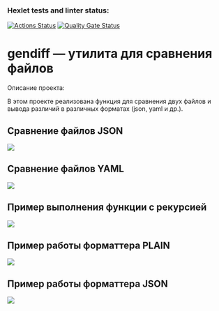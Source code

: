 ### Hexlet tests and linter status:
[![Actions Status](https://github.com/LysenkovIlya-Hexlet/python-project-50/actions/workflows/hexlet-check.yml/badge.svg)](https://github.com/LysenkovIlya-Hexlet/python-project-50/actions)
[![Quality Gate Status](https://sonarcloud.io/api/project_badges/measure?project=IlyaLysenkov-Hexlet_python-project-50&metric=alert_status)](https://sonarcloud.io/summary/new_code?id=IlyaLysenkov-Hexlet_python-project-50)

# gendiff — утилита для сравнения файлов

Описание проекта:

В этом проекте реализована функция для сравнения двух файлов и вывода различий в различных форматах (json, yaml и др.).

## Сравнение файлов JSON

<a href="https://asciinema.org/a/ILBD4STwNTciaEWNWUE4O2rtk" target="_blank"><img src="https://asciinema.org/a/ILBD4STwNTciaEWNWUE4O2rtk.svg" /></a>

## Сравнение файлов YAML

<a href="https://asciinema.org/a/nSWQXNSJ9vnszWkpLOwDSxr9D" target="_blank"><img src="https://asciinema.org/a/nSWQXNSJ9vnszWkpLOwDSxr9D.svg" /></a>

## Пример выполнения функции с рекурсией

<a href="https://asciinema.org/a/dGQ37bHvy39Ci4rNhjKqMiIH8" target="_blank"><img src="https://asciinema.org/a/dGQ37bHvy39Ci4rNhjKqMiIH8.svg" /></a>

## Пример работы форматтера PLAIN

<a href="https://asciinema.org/a/2VnCSugGLKSLDMmFtEZnIOgiF" target="_blank"><img src="https://asciinema.org/a/2VnCSugGLKSLDMmFtEZnIOgiF.svg" /></a>

## Пример работы форматтера JSON

<a href="https://asciinema.org/a/IpFVCX5QYg8OwNo7J6W2kFN8R" target="_blank"><img src="https://asciinema.org/a/IpFVCX5QYg8OwNo7J6W2kFN8R.svg" /></a>
